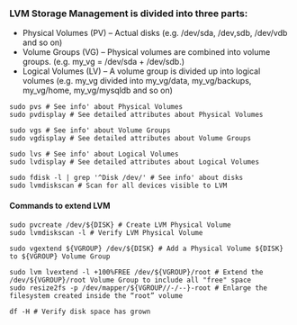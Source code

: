 ### LVM Storage Management is divided into three parts:
- Physical Volumes (PV) – Actual disks (e.g. /dev/sda, /dev,sdb, /dev/vdb and so on)
- Volume Groups (VG) – Physical volumes are combined into volume groups. (e.g. my_vg = /dev/sda + /dev/sdb.)
- Logical Volumes (LV) – A volume group is divided up into logical volumes (e.g. my_vg divided into my_vg/data, my_vg/backups, my_vg/home, my_vg/mysqldb and so on)
```
sudo pvs # See info' about Physical Volumes
sudo pvdisplay # See detailed attributes about Physical Volumes
```
```
sudo vgs # See info' about Volume Groups
sudo vgdisplay # See detailed attributes about Volume Groups
```
```
sudo lvs # See info' about Logical Volumes
sudo lvdisplay # See detailed attributes about Logical Volumes
```
```
sudo fdisk -l | grep '^Disk /dev/' # See info' about disks
sudo lvmdiskscan # Scan for all devices visible to LVM
```
#### Commands to extend LVM ####
```
sudo pvcreate /dev/${DISK} # Create LVM Physical Volume
sudo lvmdiskscan -l # Verify LVM Physical Volume
```
```
sudo vgextend ${VGROUP} /dev/${DISK} # Add a Physical Volume ${DISK} to ${VGROUP} Volume Group
```
```
sudo lvm lvextend -l +100%FREE /dev/${VGROUP}/root # Extend the /dev/${VGROUP}/root Volume Group to include all "free" space
sudo resize2fs -p /dev/mapper/${VGROUP//-/--}-root # Enlarge the filesystem created inside the “root” volume
```
```
df -H # Verify disk space has grown
```
